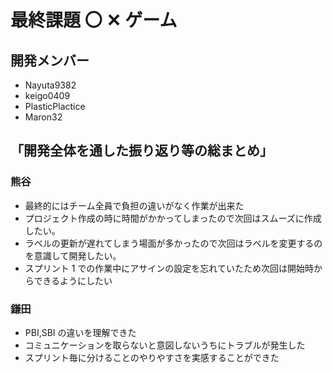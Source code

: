 # 最終課題 〇 ✕ ゲーム

## 開発メンバー

- Nayuta9382
- keigo0409
- PlasticPlactice
- Maron32

## 「開発全体を通した振り返り等の総まとめ」

### 熊谷

- 最終的にはチーム全員で負担の違いがなく作業が出来た
- プロジェクト作成の時に時間がかかってしまったので次回はスムーズに作成したい。
- ラベルの更新が遅れてしまう場面が多かったので次回はラベルを変更するのを意識して開発したい。
- スプリント 1 での作業中にアサインの設定を忘れていたため次回は開始時からできるようにしたい

### 鎌田

- PBI,SBI の違いを理解できた
- コミュニケーションを取らないと意図しないうちにトラブルが発生した
- スプリント毎に分けることのやりやすさを実感することができた
